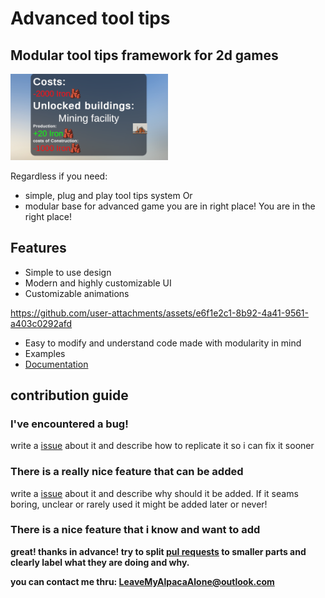 # Advanced tool tips
## Modular tool tips framework for  2d games 
<img src="./4 Readme/Main screenshot.png" width="50%" alt="ui">

Regardless if you need:
- simple, plug and play tool tips system 
Or
- modular base for advanced game you are in right place!
You are in the right place!
## Features
- Simple to use design
- Modern and highly customizable UI
- Customizable animations

https://github.com/user-attachments/assets/e6f1e2c1-8b92-4a41-9561-a403c0292afd

- Easy to modify and understand code made with modularity in mind
- Examples
- [Documentation](./Assets/LeaveMyAlpaca/Advanced%20tooltips/Documantation-%20advanced%20tooltips.pdf)
## contribution guide
### I've encountered a bug!
write a [issue](https://www.youtube.com/watch?v=6HWw7rhwvtY) about it and describe how to replicate it so i can fix it sooner
### There is a really nice feature that can be added
write a [issue](https://www.youtube.com/watch?v=6HWw7rhwvtY) about it and describe why should it be added. If it seams boring, unclear or rarely used it might be added later or never!
### There is a nice feature that i know and want to add
<b>great! thanks in advance!
try to split [pul requests](https://www.youtube.com/watch?v=8lGpZkjnkt4) to smaller parts and clearly label what they are doing and why.


you can contact me thru: LeaveMyAlpacaAlone@outlook.com
